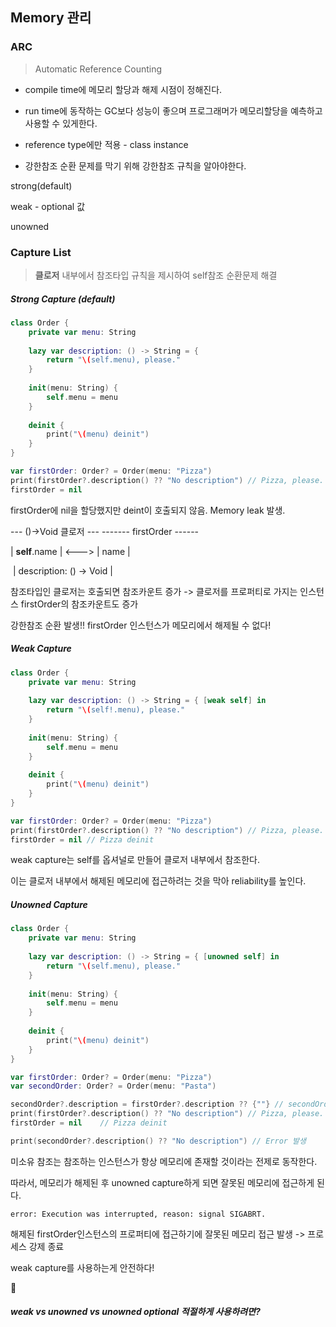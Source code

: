 ## **Memory 관리**

### ARC

> Automatic Reference Counting

* compile time에 메모리 할당과 해제 시점이 정해진다.

- run time에 동작하는 GC보다 성능이 좋으며 프로그래머가 메모리할당을 예측하고 사용할 수 있게한다.

- reference type에만 적용 - class instance

- 강한참조 순환 문제를 막기 위해 강한참조 규칙을 알아야한다.

  

strong(default)

weak - optional 값

unowned



### Capture List

> **클로저** 내부에서 참조타입 규칙을 제시하여 self참조 순환문제 해결

##### Strong Capture (default)

```swift
class Order {
    private var menu: String
    
    lazy var description: () -> String = {
        return "\(self.menu), please."
    }
    
    init(menu: String) {
        self.menu = menu
    }
    
    deinit {
        print("\(menu) deinit")
    }
}

var firstOrder: Order? = Order(menu: "Pizza")
print(firstOrder?.description() ?? "No description") // Pizza, please.
firstOrder = nil
```

firstOrder에 nil을 할당했지만 deint이 호출되지 않음. Memory leak 발생.

  --- ()->Void 클로저 ---      ------- firstOrder ------

  |  **self**.name   | <--->   |  name         					|

​                  	    				| description: () -> Void |



참조타입인 클로저는 호출되면 참조카운트 증가 -> 클로저를 프로퍼티로 가지는 인스턴스 firstOrder의 참조카운트도 증가

강한참조 순환 발생!! 	firstOrder 인스턴스가 메모리에서 해제될 수 없다!



##### Weak Capture

```swift
class Order {
    private var menu: String
    
    lazy var description: () -> String = { [weak self] in
        return "\(self!.menu), please."
    }
    
    init(menu: String) {
        self.menu = menu
    }
    
    deinit {
        print("\(menu) deinit")
    }
}

var firstOrder: Order? = Order(menu: "Pizza")
print(firstOrder?.description() ?? "No description") // Pizza, please.
firstOrder = nil // Pizza deinit
```

weak capture는 self를 옵셔널로 만들어 클로저 내부에서 참조한다.

이는  클로저 내부에서 해제된 메모리에 접근하려는 것을 막아 reliability를 높인다.



##### Unowned Capture

```swift
class Order {
    private var menu: String
    
    lazy var description: () -> String = { [unowned self] in
        return "\(self.menu), please."
    }
    
    init(menu: String) {
        self.menu = menu
    }
    
    deinit {
        print("\(menu) deinit")
    }
}

var firstOrder: Order? = Order(menu: "Pizza")
var secondOrder: Order? = Order(menu: "Pasta")

secondOrder?.description = firstOrder?.description ?? {""} // secondOrder에 firstOrder 클로저 할당
print(firstOrder?.description() ?? "No description") // Pizza, please.
firstOrder = nil	// Pizza deinit

print(secondOrder?.description() ?? "No description") // Error 발생
```

미소유 참조는 참조하는 인스턴스가 항상 메모리에 존재할 것이라는 전제로 동작한다.

따라서, 메모리가 해제된 후 unowned capture하게 되면 잘못된 메모리에 접근하게 된다.

```error: Execution was interrupted, reason: signal SIGABRT.```

해제된 firstOrder인스턴스의 프로퍼티에 접근하기에 잘못된 메모리 접근 발생 -> 프로세스 강제 종료 

weak capture를 사용하는게 안전하다!



🤔

##### **weak** vs **unowned** vs **unowned optional** 적절하게 사용하려면?



##### 
